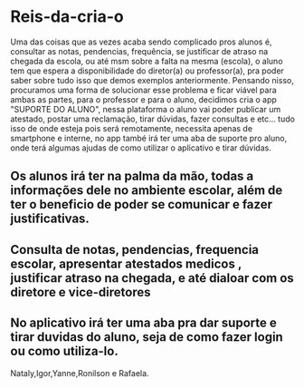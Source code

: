 # Reis-da-cria-o
Uma das coisas que as vezes acaba sendo complicado pros alunos é, consultar as notas, pendencias, frequência, se justificar de atraso na chegada da escola, ou até msm sobre a falta na mesma (escola), o aluno tem que espera a disponibilidade do diretor(a) ou professor(a), pra poder saber sobre tudo isso que demos exemplos anteriormente. Pensando nisso, procuramos uma forma de solucionar esse problema e ficar viável para ambas as partes, para o professor e para o aluno, decidimos cria o app "SUPORTE DO ALUNO", nessa plataforma o aluno vai poder publicar um atestado, postar uma reclamação, tirar dúvidas, fazer consultas e etc... tudo isso de onde esteja pois será remotamente, necessita apenas de smartphone e interne, no app també irá ter uma aba de suporte pro aluno, onde terá algumas ajudas de como utilizar o aplicativo e tirar dúvidas.

##  Os alunos irá ter na palma da mão, todas a informações dele no ambiente escolar, além de ter o beneficio de poder se comunicar e fazer justificativas.

## Consulta de notas, pendencias,  frequencia escolar, apresentar atestados medicos , justificar atraso na chegada, e até dialoar com os diretore e vice-diretores

## No aplicativo irá ter uma aba pra dar suporte e tirar duvidas do aluno, seja de como fazer login ou como utiliza-lo.
Nataly,Igor,Yanne,Ronilson e Rafaela.
